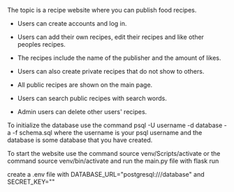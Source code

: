 The topic is a recipe website where you can publish food recipes.

- Users can create accounts and log in.

- Users can add their own recipes, edit their recipes and like other peoples recipes.

- The recipes include the name of the publisher and the amount of likes.

- Users can also create private recipes that do not show to others.

- All public recipes are shown on the main page.

- Users can search public recipes with search words.

- Admin users can delete other users' recipes.

To initialize the database use the command psql -U username -d database -a -f schema.sql  where the username is your psql username and the database is some database that you have created.

To start the website use the command source venv/Scripts/activate or the command source venv/bin/activate and run the main.py file with flask run

create a .env file with DATABASE_URL="postgresql:///database"  and SECRET_KEY=""